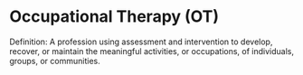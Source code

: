 # Occupational Therapy (OT)

Definition: A profession using assessment and intervention to develop, recover, or maintain the meaningful activities, or occupations, of individuals, groups, or communities.